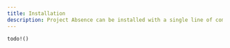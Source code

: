```yaml
---
title: Installation
description: Project Absence can be installed with a single line of command.
---
```


`todo!()`
